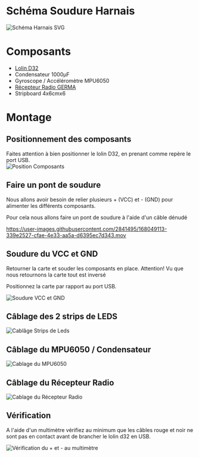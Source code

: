 # Schéma Soudure Harnais
![Schéma Harnais SVG](Schema_Harnais.svg)


# Composants
* [Lolin D32](https://www.aliexpress.com/item/32808551116.html)
* Condensateur 1000µF
* Gyroscope / Accéléromètre MPU6050
* [Récepteur Radio GERMA](https://fr.aliexpress.com/item/4000380603041.html)
* Stripboard 4x6cmx6

# Montage

## Positionnement des composants
Faites attention à bien positionner le lolin D32, en prenant comme repère le port USB.   
![Position Composants](Positionnement_Composants.jpg)

## Faire un pont de soudure
Nous allons avoir besoin de relier plusieurs + (VCC) et - (GND) pour alimenter les différents composants.   

Pour cela nous allons faire un pont de soudure à l'aide d'un câble dénudé

https://user-images.githubusercontent.com/2841495/168049113-339e2527-cfae-4e33-aa5a-d6395ec7d343.mov


## Soudure du VCC et GND
Retourner la carte et souder les composants en place. 
Attention! Vu que nous retournons la carte tout est inversé

Positionnez la carte par rapport au port USB.



![Soudure VCC et GND](Soudure_du_VCC_GND.jpg)

## Câblage des 2 strips de LEDS

![Cablâge Strips de Leds](Cablage_Strip_De_Leds.jpg)

## Câblage du MPU6050 / Condensateur
![Cablage du MPU6050](Cablage_MPU6050.jpg)

## Câblage du Récepteur Radio
![Cablage du Récepteur Radio](Cablage_Recepteur_Radio.jpg)


## Vérification
A l'aide d'un multimètre vérifiez au minimum que les câbles rouge et noir ne sont pas en contact avant de brancher le lolin d32 en USB.

![Vérification du + et - au multimètre](Multimètre.jpg)
